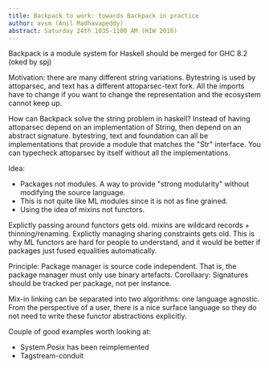 ```yaml
---
title: Backpack to work: towards Backpack in practice
author: avsm (Anil Madhavapeddy)
abstract: Saturday 24th 1035-1100 AM (HIW 2016)
---
```


Backpack is a module system for Haskell should be merged for GHC 8.2 (oked by spj)

Motivation: there are many different string variations. Bytestring is used by attoparsec, and text has a different attoparsec-text fork.  All the imports have to change if you want to change the representation and the ecosystem cannot keep up.

How can Backpack solve the string problem in haskell? Instead of having attoparsec depend on an implementation of String, then depend on an abstract signature. bytestring, text and foundation can all be implementations that provide a module that matches the "Str" interface. You can typecheck attoparsec by itself without all the implementations.

Idea:
* Packages not modules. A way to provide "strong modularity" without modifying the source language.
* This is not quite like ML modules since it is not as fine grained. 
* Using the idea of mixins not functors.

Explictly passing around functors gets old. mixins are wildcard records + thinning/renaming.
Explictly managing sharing constraints gets old. This is why ML functors are hard for people to understand, and it would be better if packages just fused equalities automatically.

Principle: Package manager is source code independent. That is, the package manager must only use binary artefacts. 
Corollaary: Signatures should be tracked per package, not per instance.

Mix-in linking can be separated into two algorithms: one language agnostic. From the perspective of a user, there is a nice surface language so they do not need to write these functor abstractions explicitly.

Couple of good examples worth looking at:
* System.Posix has been reimplemented
* Tagstream-conduit 


